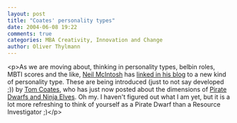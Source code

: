 ```yaml
---
layout: post
title: "Coates' personality types"
date: 2004-06-08 19:22
comments: true
categories: MBA Creativity, Innovation and Change
author: Oliver Thylmann
---
```



&lt;p&gt;As we are moving about, thinking in personality types, belbin roles, MBTI scores and the like, [Neil McIntosh](http://www.completetosh.com/) has [linked in his blog](http://www.completetosh.com/weblog/2004/03/coates_personal.html) to a new kind of personality type. These are being introduced (just to not say developed ;)) by [Tom Coates](http://www.plasticbag.org/), who has just now posted about the dimensions of [Pirate Dwarfs and Ninja Elves](http://www.plasticbag.org/archives/2004/03/from_pirate_dwarves_to_ninja_elves.shtml). Oh my. I haven't figured out what I am yet, but it is a lot more refreshing to think of yourself as a Pirate Dwarf than a Resource Investigator ;)&lt;/p&gt;



